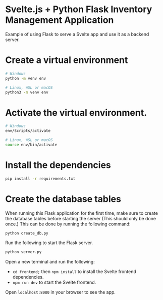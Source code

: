 # Svelte.js + Python Flask Inventory Management Application

Example of using Flask to serve a Svelte app and use it as a backend server.

# Create a virtual environment

```bash
# Windows
python -m venv env
```
```bash
# Linux, WSL or macOS
python3 -m venv env
```

# Activate the virtual environment. 
```bash
# Windows
env/Scripts/activate
```
```bash
# Linux, WSL or macOS
source env/bin/activate
```

# Install the dependencies
```bash
pip install -r requirements.txt
```

# Create the database tables

When running this Flask application for the first time, make sure to create the database tables before starting the server (This should only be done once.) 
This can be done by running the following command:
```bash
python create_db.py
```

Run the following to start the Flask server.
```bash
python server.py
``` 
Open a new terminal and run the following:
- `cd frontend;` then `npm install` to install the Svelte frontend dependencies.
- `npm run dev` to start the Svelte frontend.

Open `localhost:8080` in your browser to see the app.